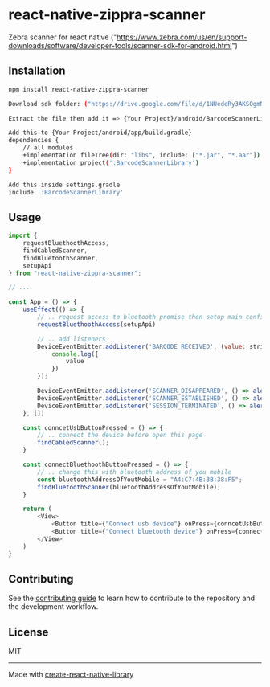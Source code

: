 # react-native-zippra-scanner
Zebra scanner for react native ("https://www.zebra.com/us/en/support-downloads/software/developer-tools/scanner-sdk-for-android.html")
## Installation

```sh
npm install react-native-zippra-scanner

Download sdk folder: ("https://drive.google.com/file/d/1NUedeRy3AKSOgmNNjm9lkzEotno8AOzR/view")

Extract the file then add it => {Your Project}/android/BarcodeScannerLibrary

Add this to {Your Project/android/app/build.gradle}
dependencies {
    // all modules
    +implementation fileTree(dir: "libs", include: ["*.jar", "*.aar"])
    +implementation project(':BarcodeScannerLibrary')
}

Add this inside settings.gradle
include ':BarcodeScannerLibrary'


```

## Usage

```js
import { 
    requestBluethoothAccess, 
    findCabledScanner, 
    findBluetoothScanner, 
    setupApi
} from "react-native-zippra-scanner";

// ...

const App = () => {
    useEffect(() => {
        // .. request access to bluetooth promise then setup main config of module
        requestBluethoothAccess(setupApi)

        // .. add listeners 
        DeviceEventEmitter.addListener('BARCODE_RECEIVED', (value: string) => {
            console.log({
                value
            })
        });

        DeviceEventEmitter.addListener('SCANNER_DISAPPEARED', () => alert('SCANNER_DISAPPEARED'));
        DeviceEventEmitter.addListener('SCANNER_ESTABLISHED', () => alert('SCANNER_ESTABLISHED'));
        DeviceEventEmitter.addListener('SESSION_TERMINATED', () => alert('SESSION_TERMINATED'));
    }, [])

    const conncetUsbButtonPressed = () => {
        // .. connect the device before open this page
        findCabledScanner();
    }

    const connectBluethoothButtonPressed = () => {
        // .. change this with bluetooth address of you mobile
        const bluetoothAddressOfYoutMobile = "A4:C7:4B:3B:38:F5";
        findBluetoothScanner(bluetoothAddressOfYoutMobile);
    }

    return (
        <View>
            <Button title={"Connect usb device"} onPress={conncetUsbButtonPressed} />
            <Button title={"Connect bluetooth device"} onPress={connectBluethoothButtonPressed} />
        </View>
    )
}


```

## Contributing

See the [contributing guide](CONTRIBUTING.md) to learn how to contribute to the repository and the development workflow.

## License

MIT

---

Made with [create-react-native-library](https://github.com/callstack/react-native-builder-bob)
